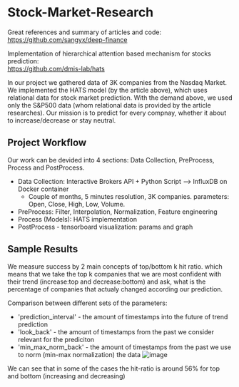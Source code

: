 # Stock-Market-Research

Great references and summary of articles and code: <br>
https://github.com/sangyx/deep-finance

Implementation of hierarchical attention based mechanism for stocks prediction: <br>
https://github.com/dmis-lab/hats 

In our project we gathered data of 3K companies from the Nasdaq Market. <br>
We implemented the HATS model (by the article above), which uses relational data for stock market prediction.
With the demand above, we used only the S&P500 data (whom relational data is provided by the article researches).
Our mission is to predict for every compnay, whether it about to increase/decrease or stay neutral.

## Project Workflow
Our work can be devided into 4 sections: Data Collection, PreProcess, Process and PostProcess.
* Data Collection: Interactive Brokers API + Python Script --> InfluxDB on Docker container 
  * Couple of months, 5 minutes resolution, 3K companies. parameters: Open, Close, High, Low, Volume.
* PreProcess: Filter, Interpolation, Normalization, Feature engineering 
* Process (Models): HATS implementation
* PostProcess - tensorboard visualization: params and graph

## Sample Results
We measure success by 2 main concepts of top/bottom k hit ratio. which means that we take 
the top k companies that we are most confident with their trend (increase:top and decrease:bottom) and ask, what 
is the percentage of companies that actualy changed according our prediction.

Comparison between different sets of the parameters:  <br>
* 'prediction_interval' - the amount of timestamps into the future of trend prediction
* 'look_back' - the amount of timestamps from the past we consider relevant for the prediciton
* 'min_max_norm_back' - the amount of timestamps from the past we use to norm (min-max normalization) the data
![image](https://user-images.githubusercontent.com/55198967/114267689-d8ef2f80-9a05-11eb-917d-821c345269b8.png)

We can see that in some of the cases the hit-ratio is around 56% for top and bottom (increasing and decreasing)
